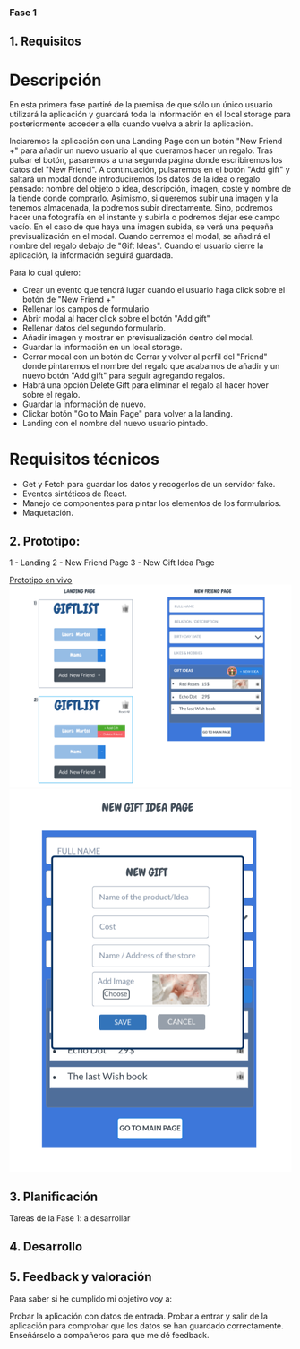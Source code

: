 ### Fase 1

## 1. Requisitos

# Descripción

En esta primera fase partiré de la premisa de que sólo un único usuario utilizará la aplicación y guardará toda la información
en el local storage para posteriormente acceder a ella cuando vuelva a abrir la aplicación.

Inciaremos la aplicación con una Landing Page con un botón "New Friend +" para añadir un nuevo usuario al que queramos
hacer un regalo. Tras pulsar el botón, pasaremos a una segunda página donde escribiremos los datos del "New Friend". 
A continuación, pulsaremos en el botón "Add gift" y saltará un modal donde introduciremos los datos de la idea o regalo pensado: nombre del objeto o idea, descripción, imagen, coste y nombre de la tiende donde comprarlo. 
Asimismo, si queremos subir una imagen y la tenemos almacenada, la podremos subir directamente. Sino, podremos hacer una fotografía en el instante y subirla o 
podremos dejar ese campo vacío. En el caso de que haya una imagen subida, se verá una pequeña previsualización en el modal.
Cuando cerremos el modal, se añadirá el nombre del regalo debajo de "Gift Ideas". Cuando el usuario cierre la aplicación, 
la información seguirá guardada.

Para lo cual quiero:

- Crear un evento que tendrá lugar cuando el usuario haga click sobre el botón de "New Friend +"
- Rellenar los campos de formulario
- Abrir modal al hacer click sobre el botón "Add gift"
- Rellenar datos del segundo formulario.
- Añadir imagen y mostrar en previsualización dentro del modal.
- Guardar la información en un local storage.
- Cerrar modal con un botón de Cerrar y volver al perfil del "Friend" donde pintaremos el nombre del regalo que acabamos de añadir y un nuevo botón 
 "Add gift" para seguir agregando regalos.
- Habrá una opción Delete Gift para eliminar el regalo al hacer hover sobre el regalo.
- Guardar la información de nuevo.
- Clickar botón "Go to Main Page" para volver a la landing.
- Landing con el nombre del nuevo usuario pintado.

# Requisitos técnicos

- Get y Fetch para guardar los datos y recogerlos de un servidor fake.
- Eventos sintéticos de React.
- Manejo de componentes para pintar los elementos de los formularios.
- Maquetación.

## 2. Prototipo: 

1 - Landing
2 - New Friend Page
3 - New Gift Idea Page

[Prototipo en vivo](https://marvelapp.com/project/4623574/canvas/65041706/)
![Prototipo](./info/prototype_GiftList1.png)
![Prototipo](./info/prototype_GiftList2.png)

## 3. Planificación
Tareas de la Fase 1: a desarrollar

## 4. Desarrollo

## 5. Feedback y valoración

Para saber si he cumplido mi objetivo voy a:

Probar la aplicación con datos de entrada.
Probar a entrar y salir de la aplicación para comprobar que los datos se han guardado correctamente. 
Enseñárselo a compañeros para que me dé feedback.